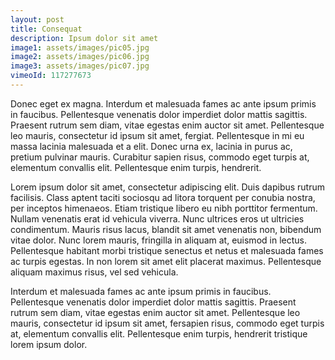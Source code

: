 ```yaml
---
layout: post
title: Consequat
description: Ipsum dolor sit amet
image1: assets/images/pic05.jpg
image2: assets/images/pic06.jpg
image3: assets/images/pic07.jpg
vimeoId: 117277673
---
```


Donec eget ex magna. Interdum et malesuada fames ac ante ipsum primis in faucibus. Pellentesque venenatis dolor imperdiet dolor mattis sagittis.
Praesent rutrum sem diam, vitae egestas enim auctor sit amet. Pellentesque leo mauris, consectetur id ipsum sit amet, fergiat.
Pellentesque in mi eu massa lacinia malesuada et a elit. Donec urna ex, lacinia in purus ac, pretium pulvinar mauris.
Curabitur sapien risus, commodo eget turpis at, elementum convallis elit. Pellentesque enim turpis, hendrerit.

Lorem ipsum dolor sit amet, consectetur adipiscing elit. Duis dapibus rutrum facilisis.
Class aptent taciti sociosqu ad litora torquent per conubia nostra, per inceptos himenaeos. Etiam tristique libero eu nibh porttitor fermentum.
Nullam venenatis erat id vehicula viverra. Nunc ultrices eros ut ultricies condimentum.
Mauris risus lacus, blandit sit amet venenatis non, bibendum vitae dolor. Nunc lorem mauris, fringilla in aliquam at, euismod in lectus.
Pellentesque habitant morbi tristique senectus et netus et malesuada fames ac turpis egestas. In non lorem sit amet elit placerat maximus.
Pellentesque aliquam maximus risus, vel sed vehicula.

Interdum et malesuada fames ac ante ipsum primis in faucibus. Pellentesque venenatis dolor imperdiet dolor mattis sagittis.
Praesent rutrum sem diam, vitae egestas enim auctor sit amet. Pellentesque leo mauris, consectetur id ipsum sit amet, fersapien risus, commodo eget turpis at, elementum convallis elit.
Pellentesque enim turpis, hendrerit tristique lorem ipsum dolor.
